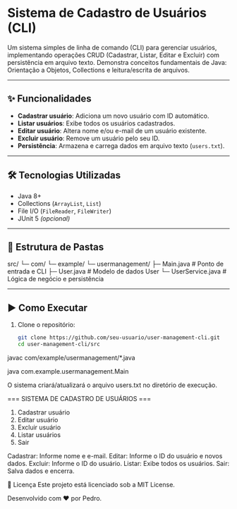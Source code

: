 # Sistema de Cadastro de Usuários (CLI)

Um sistema simples de linha de comando (CLI) para gerenciar usuários, implementando operações CRUD (Cadastrar, Listar, Editar e Excluir) com persistência em arquivo texto. Demonstra conceitos fundamentais de Java: Orientação a Objetos, Collections e leitura/escrita de arquivos.

---

## ✨ Funcionalidades

- **Cadastrar usuário**: Adiciona um novo usuário com ID automático.  
- **Listar usuários**: Exibe todos os usuários cadastrados.  
- **Editar usuário**: Altera nome e/ou e-mail de um usuário existente.  
- **Excluir usuário**: Remove um usuário pelo seu ID.  
- **Persistência**: Armazena e carrega dados em arquivo texto (`users.txt`).  

---

## 🛠 Tecnologias Utilizadas

- Java 8+
- Collections (`ArrayList`, `List`)
- File I/O (`FileReader`, `FileWriter`)
- JUnit 5 *(opcional)*

---

## 📁 Estrutura de Pastas

src/
└─ com/
└─ example/
└─ usermanagement/
├─ Main.java # Ponto de entrada e CLI
├─ User.java # Modelo de dados User
└─ UserService.java # Lógica de negócio e persistência

---

## ▶️ Como Executar

1. Clone o repositório:

   ```bash
   git clone https://github.com/seu-usuario/user-management-cli.git
   cd user-management-cli/src

javac com/example/usermanagement/*.java

java com.example.usermanagement.Main

O sistema criará/atualizará o arquivo users.txt no diretório de execução.

=== SISTEMA DE CADASTRO DE USUÁRIOS ===
1. Cadastrar usuário
2. Editar usuário
3. Excluir usuário
4. Listar usuários
5. Sair

Cadastrar: Informe nome e e-mail.
Editar: Informe o ID do usuário e novos dados.
Excluir: Informe o ID do usuário.
Listar: Exibe todos os usuários.
Sair: Salva dados e encerra.

📄 Licença
Este projeto está licenciado sob a MIT License.

Desenvolvido com ❤️ por Pedro.
